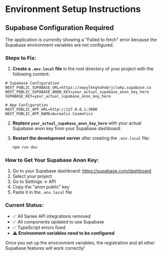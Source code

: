 # Environment Setup Instructions

## Supabase Configuration Required

The application is currently showing a "Failed to fetch" error because the Supabase environment variables are not configured.

### Steps to Fix:

1. **Create a `.env.local` file** in the root directory of your project with the following content:

```env
# Supabase Configuration
NEXT_PUBLIC_SUPABASE_URL=https://xwyylknqtwhobrjclwkp.supabase.co
NEXT_PUBLIC_SUPABASE_ANON_KEY=your_actual_supabase_anon_key_here
SUPABASE_KEY=your_actual_supabase_anon_key_here

# App Configuration
NEXT_PUBLIC_APP_URL=http://127.0.0.1:3000
NEXT_PUBLIC_APP_NAME=Aurealis Cosmetics
```

2. **Replace `your_actual_supabase_anon_key_here`** with your actual Supabase anon key from your Supabase dashboard.

3. **Restart the development server** after creating the `.env.local` file:
   ```bash
   npm run dev
   ```

### How to Get Your Supabase Anon Key:

1. Go to your Supabase dashboard: https://supabase.com/dashboard
2. Select your project
3. Go to Settings → API
4. Copy the "anon public" key
5. Paste it in the `.env.local` file

### Current Status:
- ✅ All Sariee API integrations removed
- ✅ All components updated to use Supabase
- ✅ TypeScript errors fixed
- ⚠️ **Environment variables need to be configured**

Once you set up the environment variables, the registration and all other Supabase features will work correctly!
